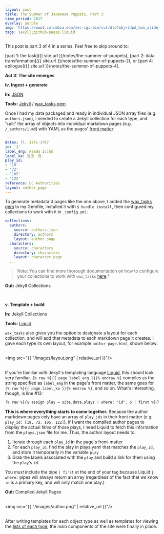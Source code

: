 ```yaml
---
layout: post
title: The Summer of Japanese Puppets, Part 3
time_period: 2017
overlay: purple
img: 'https://www1.columbia.edu/sec-cgi-bin/cul/dlo?obj=ldpd_bun_slide_677_4_0606_0607&size=medium'
tags: jekyll;github-pages;liquid
---
```


This post is part 3 of 4 in a series. Feel free to skip around to:

[part 1: the task]({{ site.url }}/notes/the-summer-of-puppets),
[part 2: data transformation]({{ site.url }}/notes/the-summer-of-puppets-2), or
[part 4: epilogue]({{ site.url }}/notes/the-summer-of-puppets-4).


**Act 3: The site emerges**

**iv. Ingest + generate**

__In:__ [JSON](https://github.com/mnyrop/bunraku-ipy/tree/master/post-processing/json)

__Tools:__ [Jekyll](https://jekyllrb.com/) / [wax_tasks gem](https://github.com/mnyrop/wax_tasks)

Once I had my data packaged and ready in individual JSON array files (e.g. `authors.json`), I needed to create a Jekyll collection for each type, and 'split' the array of objects into individual markdown pages (e.g. `/_authors/1.md`) with YAML as the pages' [front matter](https://jekyllrb.com/docs/frontmatter/):

```yaml
---
dates: fl. 1741-1767
id: '1'
label_eng: Asada Icchō
label_ka: 浅田一鳥
play_id:
- '19'
- '72'
- '105'
- '122'
reference: LC Authorities
layout: author_page
---
```

To generate metadata'd pages like the one above, I added the [wax_tasks gem](https://rubygems.org/gems/wax_tasks) to my Gemfile, installed it with `$ bundle install`, then configured my collections to work with it in `_config.yml`:

```yaml
collections:
  authors:
    source: authors.json
    directory: authors
    layout: author_page
  characters:
    source: characters
    directory: characters
    layout: character_page
  ...
```


> Note: You can find more thorough documentation on how to configure your collections to work with `wax_tasks`
[here](https://github.com/mnyrop/wax_tasks/blob/master/README.md).*


__Out:__ Jekyll Collections

<br>


**v.  Template + build**


__In:__ Jekyll Collections

__Tools:__ [Liquid](https://shopify.github.io/liquid/)

`wax_tasks` also gives you the option to designate a layout for each collection, and will add that metadata to each markdown page it creates. I gave each type its own layout, for example `author-page.html`, shown below:

<br><img src="{{ "/images/layout.png" | relative_url }}"/><br><br>

If you're familiar with Jekyll's templating language [Liquid](https://shopify.github.io/liquid/), this should look very familiar. `{% raw %}{{ page.label_eng }}{% endraw %}` compiles as the string specified as `label_eng` in the page's front matter, the same goes for `{% raw %}{{ page.label_ka }}{% endraw %}`, and so on. What's interesting, though, is line #13:

```html
{% raw %}{% assign play = site.data.plays | where: "id", p | first %}{% endraw %}
```

__This is where everything starts to come together.__ Because the author markdown pages only have an array of `play_ids` in their front matter (e.g. `play_id: [19, 72, 105, 122]`), if I want the compiled author pages to display the actual _titles_ of those plays, I need Liquid to fetch this information from the `plays.json` file for me. Thus, the author layout needs to:

1. Iterate through each `play_id` in the page's front-matter
2. For each `play_id`, find the play in plays.yaml that matches the `play_id`, and store it temporarily in the variable `play`
3. Grab the labels associated with the `play` and build a link for them using the `play`'s `id`.

You _must_ include the pipe `| first` at the end of your tag because Liquid `| where:` pipes will always return an array (regardless of the fact that _we_ know `id` is a primary key, and will only match one play.)


__Out:__ Compiled Jekyll Pages

<br><img src="{{ "/images/author.png" | relative_url }}"/><br><br>

After writing templates for each object type as well as templates for viewing the [lists of each type](https://bunraku.cul.columbia.edu/authors/), the main components of the site were finally in place.
